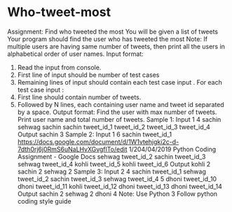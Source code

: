 # Who-tweet-most
Assignment: Find who tweeted the most
You will be given a list of tweets
Your program should find the user who has tweeted the most
Note:
If multiple users are having same number of tweets, then print all the users in alphabetical
order of user names.
Input format:
1. Read the input from console.
2. First line of input should be number of test cases
3. Remaining lines of input should contain each test case input .
For each test case input :
1. First line should contain number of tweets.
2. Followed by N lines, each containing user name and tweet id separated by a
space.
Output format:
Find the user with max number of tweets. Print user name and total number of tweets.
Sample 1:
Input
1
4
sachin
sehwag
sachin
sachin
tweet_id_1
tweet_id_2
tweet_id_3
tweet_id_4
Output
sachin 3
Sample 2:
Input
1
6
sachin tweet_id_1
https://docs.google.com/document/d/1W1vtehjgki2c-d-7dth0rj6j0RmS6uNaLHvXGvgflTo/edit
1/204/04/2019
Python Coding Assignment - Google Docs
sehwag tweet_id_2
sachin tweet_id_3
sehwag tweet_id_4
kohli tweet_id_5
kohli tweet_id_6
Output
kohli 2
sachin 2
sehwag 2
Sample 3:
Input
2
4
sachin tweet_id_1
sehwag tweet_id_2
sachin tweet_id_3
sehwag tweet_id_4
5
dhoni tweet_id_10
dhoni tweet_id_11
kohli tweet_id_12
dhoni tweet_id_13
dhoni tweet_id_14
Output
sachin 2
sehwag 2
dhoni 4
Note:
Use
Python 3
Follow python coding style guide
